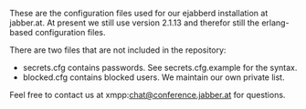 These are the configuration files used for our ejabberd installation at
jabber.at. At present we still use version 2.1.13 and therefor still the
erlang-based configuration files.

There are two files that are not included in the repository:

* secrets.cfg contains passwords. See secrets.cfg.example for the syntax.
* blocked.cfg contains blocked users. We maintain our own private list.

Feel free to contact us at xmpp:chat@conference.jabber.at for questions.
